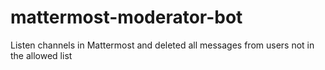 # mattermost-moderator-bot
Listen channels in Mattermost and deleted all messages from users not in the allowed list
